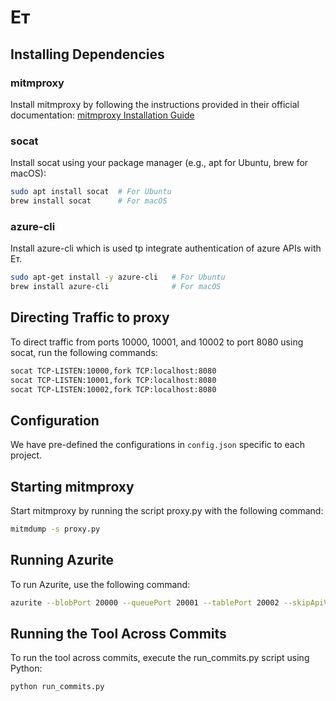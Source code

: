 # Eᴛ 

## Installing Dependencies

### mitmproxy
Install mitmproxy by following the instructions provided in their official documentation:
[mitmproxy Installation Guide](https://docs.mitmproxy.org/stable/overview-installation/)

### socat
Install socat using your package manager (e.g., apt for Ubuntu, brew for macOS):
```bash
sudo apt install socat  # For Ubuntu
brew install socat      # For macOS
```
### azure-cli
Install azure-cli which is used tp integrate authentication of azure APIs with Eᴛ.
```bash
sudo apt-get install -y azure-cli   # For Ubuntu
brew install azure-cli              # For macOS
```



## Directing Traffic to proxy

To direct traffic from ports 10000, 10001, and 10002 to port 8080 using socat, run the following commands:
```bash
socat TCP-LISTEN:10000,fork TCP:localhost:8080
socat TCP-LISTEN:10001,fork TCP:localhost:8080
socat TCP-LISTEN:10002,fork TCP:localhost:8080
```
## Configuration

We have pre-defined the configurations in `config.json` specific to each project.


## Starting mitmproxy

Start mitmproxy by running the script proxy.py with the following command:
```bash
mitmdump -s proxy.py
```

## Running Azurite

To run Azurite, use the following command:
```bash
azurite --blobPort 20000 --queuePort 20001 --tablePort 20002 --skipApiVersionCheck
```

## Running the Tool Across Commits

To run the tool across commits, execute the run_commits.py script using Python:
```bash
python run_commits.py
```